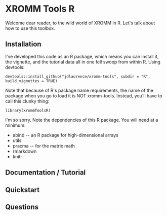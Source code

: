 # XROMM Tools R

Welcome dear reader, to the wild world of XROMM in R. Let's talk about how to use this toolbox. 

## Installation
I've developed this code as an R package, which means you can install it, the vignette, and the tutorial data all in one fell swoop from within R.
Using devtools:

```
devtools::install_github("jdlaurence/xromm-tools", subdir = "R", build_vignettes = TRUE)
```

Note that because of R's package name requirements, the name of the package when you go to load it is NOT xromm-tools. Instead, you'll have to call this clunky thing:
```
library(xrommToolsR)
```
I'm so sorry.
Note the dependencies of this R package. You will need at a minimum:
* abind  -- an R package for high-dimensional arrays
* utils
* pracma -- for the matrix math
* rmarkdown
* knitr


## Documentation / Tutorial

## Quickstart

## Questions

